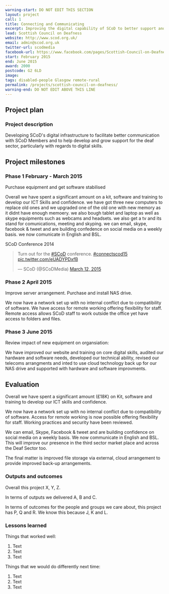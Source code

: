 ```yaml
---
warning-start: DO NOT EDIT THIS SECTION
layout: project
call: 1
title: Connecting and Communicating
excerpt: Improving the digital capability of SCoD to better support and communicate with members
lead: Scottish Council on Deafness
website: http://www.scod.org.uk/
email: admin@scod.org.uk
twitter-url: scodmedia
facebook-url: https://www.facebook.com/pages/Scottish-Council-on-Deafness-SCoD/753972261325368?fref=ts
start: February 2015
end: June 2015
award: 2000
postcode: G2 6LD
image:
tags: disabled-people Glasgow remote-rural 
permalink: /projects/scottish-council-on-deafness/
warning-end: DO NOT EDIT ABOVE THIS LINE
---
```


## Project plan

### Project description

Developing SCoD's digital infrastructure to facilitate better communication with SCoD Members and to help develop and grow support for the deaf sector, particularly with regards to digital skills. 


## Project milestones

### Phase 1 February - March 2015
Purchase equipment and get software stabilised

Overall we have spent a significant amount  on a kit, software and training to develop our ICT Skills and confidence.
we have got three new computers to replace old ones and we upgraded one of the old one with new memory as it didnt have enough memoery. we also bough tablet and laptop as well as skype equipments such as webcams and headsets. we also get a tv and its stand for comunications, meeting and skyping.
we can email, skype, facebook & tweet and are building confedence on social media on a weekly basis. we now comunicate in English and BSL.

SCoD Conference 2014 

<blockquote class="twitter-tweet" lang="en"><p lang="en" dir="ltr">Turn out for the <a href="https://twitter.com/hashtag/SCoD?src=hash">#SCoD</a> conference. <a href="https://twitter.com/hashtag/connectscod15?src=hash">#connectscod15</a> <a href="http://t.co/eUADYPDxfB">pic.twitter.com/eUADYPDxfB</a></p>&mdash; SCoD (@SCoDMedia) <a href="https://twitter.com/SCoDMedia/status/575969017229385729">March 12, 2015</a></blockquote>
<script async src="//platform.twitter.com/widgets.js" charset="utf-8"></script>

### Phase 2 April 2015

Improve server arrangement. Purchase and install NAS drive.

We now have a network set up with no internal conflict due to compatibility of software. We have access for remote working offering flexibility for staff. Remote access allows SCoD staff to work outside the office yet have access to folders and files.



### Phase 3 June 2015

Review impact of new equipment on organsiation: 

We have improved our website and training on core digital skills, audited our hardware and software needs, developed our technical ability, revised our telecoms arrangments and inted to use cloud technology back up for our NAS drive and supported with hardware and software improvments. 


## Evaluation

Overall we have spent a  significant amount (£18K) on Kit, software and training to develop our ICT skills and confidence.

We now have a network set up with no internal conflict due to compatibility of software. Access for remote working is now possible offering flexibility for staff. Working practices and security have been reviewed.

We can email, Skype, Facebook & tweet and are building confidence on social media on a weekly basis. We now communicate in English and BSL. This will improve our presence in the third sector market place and across the Deaf Sector too.

The final matter is improved file storage via external, cloud arrangement to provide improved back-up arrangements.



### Outputs and outcomes

Overall this project X, Y, Z.

In terms of outputs we delivered A, B and C.

In terms of outcomes for the people and groups we care about, this project has P, Q and R. We know this because J, K and L.

### Lessons learned

Things that worked well:

1. Text
2. Text
3. Text

Things that we would do differently next time:

1. Text
2. Text
3. Text
